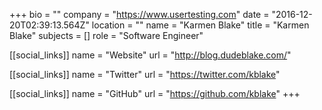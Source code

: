 +++
bio = ""
company = "https://www.usertesting.com"
date = "2016-12-20T02:39:13.564Z"
location = ""
name = "Karmen Blake"
title = "Karmen Blake"
subjects = []
role = "Software Engineer"

[[social_links]]
  name = "Website"
  url = "http://blog.dudeblake.com/"

[[social_links]]
  name = "Twitter"
  url = "https://twitter.com/kblake"

[[social_links]]
  name = "GitHub"
  url = "https://github.com/kblake"
+++
